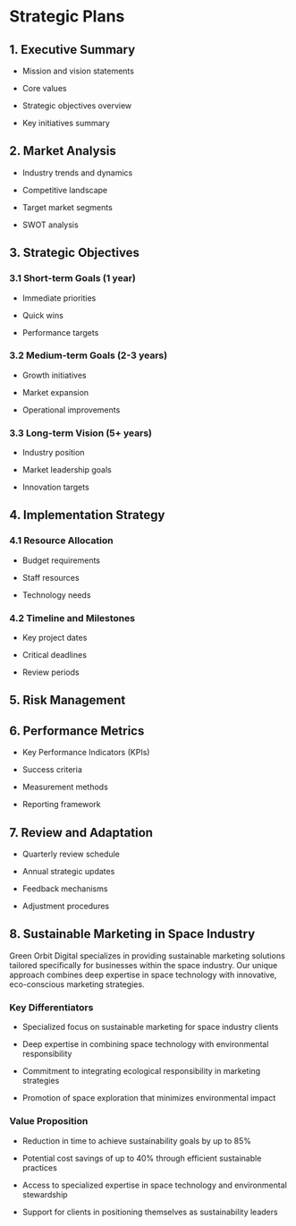 # Strategic Plans

## 1. Executive Summary

- Mission and vision statements

- Core values

- Strategic objectives overview

- Key initiatives summary

## 2. Market Analysis

- Industry trends and dynamics

- Competitive landscape

- Target market segments

- SWOT analysis

## 3. Strategic Objectives

### 3.1 Short-term Goals (1 year)

- Immediate priorities

- Quick wins

- Performance targets

### 3.2 Medium-term Goals (2-3 years)

- Growth initiatives

- Market expansion

- Operational improvements

### 3.3 Long-term Vision (5+ years)

- Industry position

- Market leadership goals

- Innovation targets

## 4. Implementation Strategy

### 4.1 Resource Allocation

- Budget requirements

- Staff resources

- Technology needs

### 4.2 Timeline and Milestones

- Key project dates

- Critical deadlines

- Review periods

## 5. Risk Management

<!-- Unsupported block type: table -->

## 6. Performance Metrics

- Key Performance Indicators (KPIs)

- Success criteria

- Measurement methods

- Reporting framework

## 7. Review and Adaptation

- Quarterly review schedule

- Annual strategic updates

- Feedback mechanisms

- Adjustment procedures



## 8. Sustainable Marketing in Space Industry

Green Orbit Digital specializes in providing sustainable marketing solutions tailored specifically for businesses within the space industry. Our unique approach combines deep expertise in space technology with innovative, eco-conscious marketing strategies.

### Key Differentiators

- Specialized focus on sustainable marketing for space industry clients

- Deep expertise in combining space technology with environmental responsibility

- Commitment to integrating ecological responsibility in marketing strategies

- Promotion of space exploration that minimizes environmental impact

### Value Proposition

- Reduction in time to achieve sustainability goals by up to 85%

- Potential cost savings of up to 40% through efficient sustainable practices

- Access to specialized expertise in space technology and environmental stewardship

- Support for clients in positioning themselves as sustainability leaders